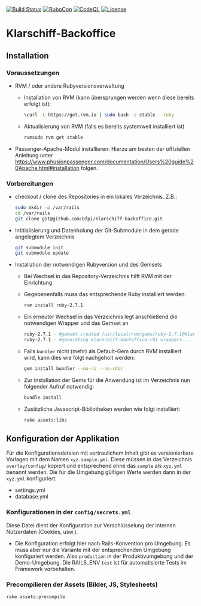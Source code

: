 [![Build Status](https://github.com/bfpi/klarschiff-backoffice/actions/workflows/test.yml/badge.svg)](https://github.com/bfpi/klarschiff-backoffice/actions/workflows/test.yml)
[![RuboCop](https://github.com/bfpi/klarschiff-backoffice/workflows/RuboCop/badge.svg)](https://github.com/bfpi/klarschiff-backoffice/actions/workflows/rubocop.yml)
[![CodeQL](https://github.com/bfpi/klarschiff-backoffice/workflows/CodeQL/badge.svg)](https://github.com/bfpi/klarschiff-backoffice/actions/workflows/codeql.yml)
[![License](https://img.shields.io/github/license/bfpi/klarschiff-backoffice)](LICENSE)

# Klarschiff-Backoffice

## Installation
### Voraussetzungen
- RVM / oder andere Rubyversionsverwaltung
  - Installation von RVM (kann übersprungen werden wenn diese bereits erfolgt ist):
  
    ```bash
    \curl -L https://get.rvm.io | sudo bash -s stable --ruby
    ```
  - Aktualisierung von RVM (falls es bereits systemweit installiert ist)
  
    ```bash
    rvmsudo rvm get stable
    ```
- Passenger-Apache-Modul installieren:
  Hierzu am besten der offiziellen Anleitung unter https://www.phusionpassenger.com/documentation/Users%20guide%20Apache.html#installation folgen.
  
### Vorbereitungen
- checkout / clone des Repositories in ein lokales Verzeichnis. Z.B.:

  ```bash
  sudo mkdir -p /var/rails
  cd /var/rails
  git clone git@github.com:bfpi/klarschiff-backoffice.git
  ```
- Intitialisierung und Datenholung der Git-Submodule in dem gerade angelegtem Verzeichnis

  ```bash
  git submodule init
  git submodule update
  ```
- Installation der notwendigen Rubyversion und des Gemsets
  - Bei Wechsel in das Repository-Verzeichnis hilft RVM mit der Einrichtung
  - Gegebenenfalls muss das entsprechende Ruby installiert werden:
  
    ```bash
    rvm install ruby-2.7.1
    ```
  - Ein erneuter Wechsel in das Verzeichnis legt anschließend die notwendigen Wrapper und das Gemset an
  
    ```bash
    ruby-2.7.1 - #gemset created /usr/local/rvm/gems/ruby-2.7.1@klarschiff-backoffice-r01
    ruby-2.7.1 - #generating klarschiff-backoffice-r01 wrappers................
    ```
  - Falls ```bundler``` nicht (mehr) als Default-Gem durch RVM installiert wird, kann dies wie folgt nachgeholt werden:
  
    ```bash
    gem install bundler --no-ri --no-rdoc
    ```
  - Zur Installation der Gems für die Anwendung ist im Verzeichnis nun folgender Aufruf notwendig:
  
    ```bash
    bundle install
    ```
  - Zusätzliche Javascript-Bibliotheken werden wie folgt installiert:
  
    ```bash
    rake assets:libs
    ```

## Konfiguration der Applikation
Für die Konfigurationsdateien mit vertraulichem Inhalt gibt es versionierbare Vorlagen mit dem Namen `xyz.sample.yml`. Diese müssen in das Verzeichnis `overlay/config/` kopiert und entsprechend ohne das `sample` als `xyz.yml` benannt werden. Die für die Umgebung gültigen Werte werden dann in der `xyz.yml` konfiguriert. 

- settings.yml
- database.yml

### Konfigurationen in der `config/secrets.yml`
Diese Datei dient der Konfiguration zur Verschlüsselung der internen Nutzerdaten (Cookies, usw.).
  - Die Konfiguration erfolgt hier nach Rails-Konvention pro Umgebung. Es muss aber nur die Variante mit der entsprechenden Umgebung konfiguriert werden. Also `production` in der Produktivumgebung und der Demo-Umgebung. Die RAILS_ENV `test` ist für automatisierte Tests im Framework vorbehalten.

### Precompilieren der Assets (Bilder, JS, Stylesheets)
```bash
rake assets:precompile
```
